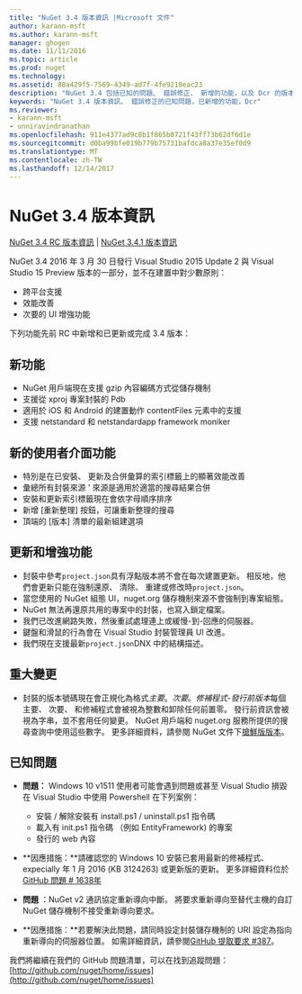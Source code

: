 ```yaml
---
title: "NuGet 3.4 版本資訊 |Microsoft 文件"
author: karann-msft
ms.author: karann-msft
manager: ghogen
ms.date: 11/11/2016
ms.topic: article
ms.prod: nuget
ms.technology: 
ms.assetid: 80a429f5-7569-4349-ad7f-4fe9218eac23
description: "NuGet 3.4 包括已知的問題、 錯誤修正、 新增的功能，以及 Dcr 的版本資訊。"
keywords: "NuGet 3.4 版本資訊、 錯誤修正的已知問題，已新增的功能，Dcr"
ms.reviewer:
- karann-msft
- unniravindranathan
ms.openlocfilehash: 911e4377ad9c8b1f865b0721f43ff73b62df6d1e
ms.sourcegitcommit: d0ba99bfe019b779b75731bafdca8a37e35ef0d9
ms.translationtype: MT
ms.contentlocale: zh-TW
ms.lasthandoff: 12/14/2017
---
```

# <a name="nuget-34-release-notes"></a>NuGet 3.4 版本資訊

[NuGet 3.4 RC 版本資訊](../release-notes/nuget-3.4-RC.md) | [NuGet 3.4.1 版本資訊](../release-notes/nuget-3.4.1.md)

NuGet 3.4 2016 年 3 月 30 日發行 Visual Studio 2015 Update 2 與 Visual Studio 15 Preview 版本的一部分，並不在建置中對少數原則：

*  跨平台支援
*  效能改善
*  次要的 UI 增強功能

下列功能先前 RC 中新增和已更新或完成 3.4 版本：

## <a name="new-features"></a>新功能

* NuGet 用戶端現在支援 gzip 內容編碼方式從儲存機制
* 支援從 xproj 專案封裝的 Pdb
* 適用於 iOS 和 Android 的建置動作 contentFiles 元素中的支援
* 支援 netstandard 和 netstandardapp framework moniker

## <a name="new-user-interface-features"></a>新的使用者介面功能

* 特別是在已安裝、 更新及合併彙算的索引標籤上的顯著效能改善
* 彙總所有封裝來源 ' 來源是適用於適當的搜尋結果合併
* 安裝和更新索引標籤現在會依字母順序排序
* 新增 [重新整理] 按鈕，可讓重新整理的搜尋
* 頂端的 [版本] 清單的最新組建選項

## <a name="updates-and-improvements"></a>更新和增強功能

* 封裝中參考`project.json`具有浮點版本將不會在每次建置更新。 相反地，他們會更新只能在強制還原、 清除、 重建或修改時`project.json`。
* 當您使用的 NuGet 組態 UI，nuget.org 儲存機制來源不會強制到專案組態。
* NuGet 無法再還原共用的專案中的封裝，也寫入鎖定檔案。
* 我們已改進網路失敗，然後重試處理連上或緩慢-到-回應的伺服器。
* 鍵盤和滑鼠的行為會在 Visual Studio 封裝管理員 UI 改進。
* 我們現在支援最新`project.json`DNX 中的結構描述。

## <a name="breaking-changes"></a>重大變更

* 封裝的版本號碼現在會正規化為格式*主要*。*次要*。*修補程式*-*發行前版本*每個主要、 次要、 和修補程式會被視為整數和卸除任何前置零。  發行前資訊會被視為字串，並不套用任何變更。 NuGet 用戶端和 nuget.org 服務所提供的搜尋查詢中使用這些數字。  更多詳細資料，請參閱 NuGet 文件下[搶鮮版版本](../create-packages/prerelease-packages.md)。

## <a name="known-issues"></a>已知問題

* **問題：** Windows 10 v1511 使用者可能會遇到問題或甚至 Visual Studio 損毀在 Visual Studio 中使用 Powershell 在下列案例：
    * 安裝 / 解除安裝有 install.ps1 / uninstall.ps1 指令碼
    * 載入有 init.ps1 指令碼 （例如 EntityFramework) 的專案
    * 發行的 web 內容

* **因應措施：**請確認您的 Windows 10 安裝已套用最新的修補程式、 expecially 年 1 月 2016 (KB 3124263) 或更新版的更新。  更多詳細資料位於[GitHub 問題 # 1638年](http://github.com/nuget/home/issues/1638)

* **問題** ：NuGet v2 通訊協定重新導向中斷。
將要求重新導向至替代主機的自訂 NuGet 儲存機制不接受重新導向要求。
* **因應措施：**若要解決此問題，請同時設定封裝儲存機制的 URI 設定為指向重新導向的伺服器位置。
如需詳細資訊，請參閱[GitHub 提取要求 #387](https://github.com/NuGet/NuGet.Client/pull/387)。

我們將繼續在我們的 GitHub 問題清單，可以在找到追蹤問題： [http://github.com/nuget/home/issues](http://github.com/nuget/home/issues)